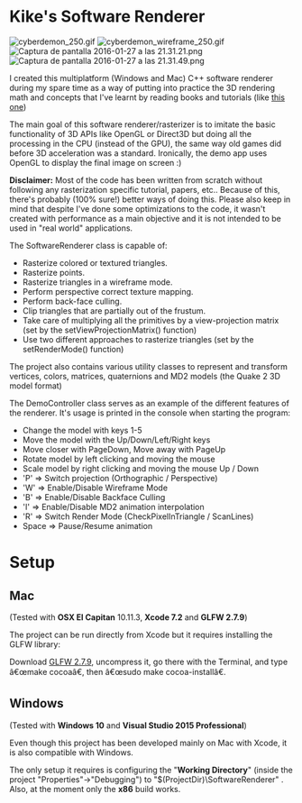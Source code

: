 # Kike's Software Renderer #

![cyberdemon_250.gif](https://bitbucket.org/repo/GRAbBp/images/4235769937-cyberdemon_250.gif)
![cyberdemon_wireframe_250.gif](https://bitbucket.org/repo/GRAbBp/images/936188613-cyberdemon_wireframe_250.gif)
![Captura de pantalla 2016-01-27 a las 21.31.21.png](https://bitbucket.org/repo/GRAbBp/images/495935291-Captura%20de%20pantalla%202016-01-27%20a%20las%2021.31.21.png)
![Captura de pantalla 2016-01-27 a las 21.31.49.png](https://bitbucket.org/repo/GRAbBp/images/3256280302-Captura%20de%20pantalla%202016-01-27%20a%20las%2021.31.49.png)

I created this multiplatform (Windows and Mac) C++ software renderer during my spare time as a way of putting into practice the 3D rendering math and concepts that I've learnt by reading books and tutorials (like [this one](https://bitbucket.org/alfonse/gltut/wiki/Home))

The main goal of this software renderer/rasterizer is to imitate the basic functionality of 3D APIs like OpenGL or Direct3D but doing all the processing in the CPU (instead of the GPU), the same way old games did before 3D acceleration was a standard. Ironically, the demo app uses OpenGL to display the final image on screen :)

**Disclaimer:** Most of the code has been written from scratch without following any rasterization specific tutorial, papers, etc.. Because of this, there's probably (100% sure!) better ways of doing this. Please also keep in mind that despite I've done some optimizations to the code, it wasn't created with performance as a main objective and it is not intended to be used in "real world" applications.

The SoftwareRenderer class is capable of:

* Rasterize colored or textured triangles.
* Rasterize points.
* Rasterize triangles in a wireframe mode.
* Perform perspective correct texture mapping.
* Perform back-face culling.
* Clip triangles that are partially out of the frustum.
* Take care of multiplying all the primitives by a view-projection matrix (set by the setViewProjectionMatrix() function)
* Use two different approaches to rasterize triangles (set by the setRenderMode() function)

The project also contains various utility classes to represent and transform vertices, colors, matrices, quaternions and MD2 models (the Quake 2 3D model format)

The DemoController class serves as an example of the different features of the renderer. It's usage is printed in the console when starting the program:

* Change the model with keys 1-5
* Move the model with the Up/Down/Left/Right keys
* Move closer with PageDown, Move away with PageUp
* Rotate model by left clicking and moving the mouse
* Scale model by right clicking and moving the mouse Up / Down
* 'P' => Switch projection (Orthographic / Perspective)
* 'W' => Enable/Disable Wireframe Mode
* 'B' => Enable/Disable Backface Culling
* 'I' => Enable/Disable MD2 animation interpolation
* 'R' => Switch Render Mode (CheckPixelInTriangle / ScanLines)
* Space => Pause/Resume animation

# Setup #

## Mac ##

(Tested with **OSX El Capitan** 10.11.3, **Xcode 7.2** and **GLFW 2.7.9**)

The project can be run directly from Xcode but it requires installing the GLFW library:

Download [GLFW 2.7.9](http://sourceforge.net/projects/glfw/files/glfw/2.7.9/), uncompress it, go there with the Terminal, and type â€œmake cocoaâ€, then â€œsudo make cocoa-installâ€.

## Windows ##

(Tested with **Windows 10** and **Visual Studio 2015 Professional**)

Even though this project has been developed mainly on Mac with Xcode, it is also compatible with Windows.

The only setup it requires is configuring the "**Working Directory**" (inside the project "Properties"->"Debugging") to "$(ProjectDir)\SoftwareRenderer" . Also, at the moment only the **x86** build works.